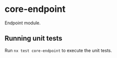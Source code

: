 # core-endpoint

Endpoint module.

## Running unit tests

Run `nx test core-endpoint` to execute the unit tests.
